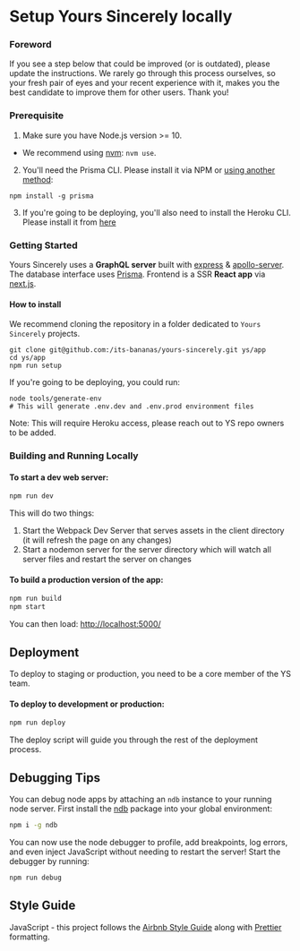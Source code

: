 # Setup Yours Sincerely locally

### Foreword

If you see a step below that could be improved (or is outdated), please update the instructions. We rarely go through this process ourselves, so your fresh pair of eyes and your recent experience with it, makes you the best candidate to improve them for other users. Thank you!

### Prerequisite

1. Make sure you have Node.js version >= 10.

- We recommend using [nvm](https://github.com/creationix/nvm): `nvm use`.

2. You'll need the Prisma CLI. Please install it via NPM or [using another method](https://www.prisma.io/docs/prisma-cli-and-configuration/using-the-prisma-cli-alx4/#installation):

```
npm install -g prisma
```

3. If you're going to be deploying, you'll also need to install the Heroku CLI. Please install it from [here](https://devcenter.heroku.com/articles/heroku-cli#download-and-install)

### Getting Started

Yours Sincerely uses a **GraphQL server** built with [express](https://github.com/expressjs/express) & [apollo-server](https://github.com/apollographql/apollo-server). The database interface uses [Prisma](https://github.com/prisma/prisma). Frontend is a SSR **React app** via [next.js](https://github.com/zeit/next.js).

#### How to install

We recommend cloning the repository in a folder dedicated to `Yours Sincerely` projects.

```
git clone git@github.com:/its-bananas/yours-sincerely.git ys/app
cd ys/app
npm run setup
```

If you're going to be deploying, you could run:
```
node tools/generate-env
# This will generate .env.dev and .env.prod environment files
```
Note: This will require Heroku access, please reach out to YS repo owners to be added.

### Building and Running Locally

#### To start a dev web server:

```bash
npm run dev
```

This will do two things:

1.  Start the Webpack Dev Server that serves assets in the client directory (it will refresh the page on any changes)
2.  Start a nodemon server for the server directory which will watch all server files and restart the server on changes

#### To build a production version of the app:

```bash
npm run build
npm start
```

You can then load: [http://localhost:5000/](http://localhost:5000/)

## Deployment

To deploy to staging or production, you need to be a core member of the YS team.

#### To deploy to development or production:

```bash
npm run deploy
```

The deploy script will guide you through the rest of the deployment process.

## Debugging Tips

You can debug node apps by attaching an `ndb` instance to your running node server. First install the
[ndb](https://www.npmjs.com/package/ndb) package into your global environment:

```bash
npm i -g ndb
```

You can now use the node debugger to profile, add breakpoints, log errors, and even inject JavaScript
without needing to restart the server! Start the debugger by running:

```bash
npm run debug
```

## Style Guide

JavaScript - this project follows the [Airbnb Style Guide](https://github.com/airbnb/javascript) along with [Prettier](https://prettier.io/) formatting.
